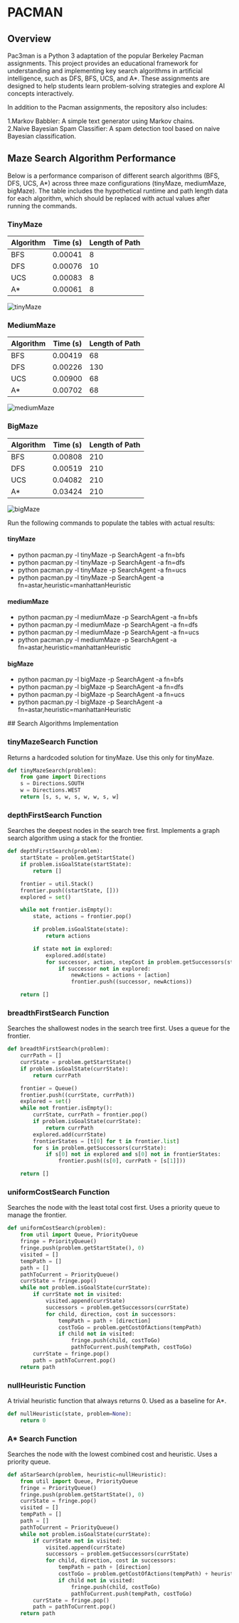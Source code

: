 # PACMAN

## Overview

Pac3man is a Python 3 adaptation of the popular Berkeley Pacman assignments. This project provides an educational framework for understanding and implementing key search algorithms in artificial intelligence, such as DFS, BFS, UCS, and A*. These assignments are designed to help students learn problem-solving strategies and explore AI concepts interactively.

In addition to the Pacman assignments, the repository also includes:

1.Markov Babbler: A simple text generator using Markov chains.
<br>
2.Naive Bayesian Spam Classifier: A spam detection tool based on naive Bayesian classification.

## Maze Search Algorithm Performance

Below is a performance comparison of different search algorithms (BFS, DFS, UCS, A*) across three maze configurations (tinyMaze, mediumMaze, bigMaze). The table includes the hypothetical runtime and path length data for each algorithm, which should be replaced with actual values after running the commands.

### TinyMaze

| Algorithm | Time (s) | Length of Path |
|-----------|----------|----------------|
| BFS       | 0.00041     | 8              |
| DFS       | 0.00076     | 10              |
| UCS       | 0.00083     | 8              |
| A*        | 0.00061     | 8              |

![tinyMaze](img/tinyMaze.png)

### MediumMaze

| Algorithm | Time (s) | Length of Path |
|-----------|----------|----------------|
| BFS       | 0.00419     | 68             |
| DFS       | 0.00226     | 130            |
| UCS       | 0.00900     | 68             |
| A*        | 0.00702     | 68             |

![mediumMaze](img/mediumMaze.png)

### BigMaze

| Algorithm | Time (s) | Length of Path |
|-----------|----------|----------------|
| BFS       | 0.00808     | 210            |
| DFS       | 0.00519     | 210            |
| UCS       | 0.04082     | 210            |
| A*        | 0.03424     | 210            |

![bigMaze](img/bigMaze.png)

Run the following commands to populate the tables with actual results:

#### tinyMaze
<ul>
<li>python pacman.py -l tinyMaze -p SearchAgent -a fn=bfs</li>
<li>python pacman.py -l tinyMaze -p SearchAgent -a fn=dfs</li>
<li>python pacman.py -l tinyMaze -p SearchAgent -a fn=ucs</li>
<li>python pacman.py -l tinyMaze -p SearchAgent -a fn=astar,heuristic=manhattanHeuristic</li>
</ul>

#### mediumMaze
<ul>
<li>python pacman.py -l mediumMaze -p SearchAgent -a fn=bfs</li>
<li>python pacman.py -l mediumMaze -p SearchAgent -a fn=dfs</li>
<li>python pacman.py -l mediumMaze -p SearchAgent -a fn=ucs</li>
<li>python pacman.py -l mediumMaze -p SearchAgent -a fn=astar,heuristic=manhattanHeuristic</li>
</ul>

#### bigMaze
<ul>
<li>python pacman.py -l bigMaze -p SearchAgent -a fn=bfs</li>
<li>python pacman.py -l bigMaze -p SearchAgent -a fn=dfs</li>
<li>python pacman.py -l bigMaze -p SearchAgent -a fn=ucs</li>
<li>python pacman.py -l bigMaze -p SearchAgent -a fn=astar,heuristic=manhattanHeuristic</li>
</ul>
## Search Algorithms Implementation

### tinyMazeSearch Function

Returns a hardcoded solution for tinyMaze. Use this only for tinyMaze.

```python
def tinyMazeSearch(problem):
    from game import Directions
    s = Directions.SOUTH
    w = Directions.WEST
    return [s, s, w, s, w, w, s, w]
```

### depthFirstSearch Function

Searches the deepest nodes in the search tree first. Implements a graph search algorithm using a stack for the frontier.

```python
def depthFirstSearch(problem):
    startState = problem.getStartState()
    if problem.isGoalState(startState):
        return []

    frontier = util.Stack()
    frontier.push((startState, []))
    explored = set()

    while not frontier.isEmpty():
        state, actions = frontier.pop()

        if problem.isGoalState(state):
            return actions

        if state not in explored:
            explored.add(state)
            for successor, action, stepCost in problem.getSuccessors(state):
                if successor not in explored:
                    newActions = actions + [action]
                    frontier.push((successor, newActions))

    return []
```

### breadthFirstSearch Function

Searches the shallowest nodes in the search tree first. Uses a queue for the frontier.

```python
def breadthFirstSearch(problem):
    currPath = []
    currState = problem.getStartState()
    if problem.isGoalState(currState):
        return currPath

    frontier = Queue()
    frontier.push((currState, currPath))
    explored = set()
    while not frontier.isEmpty():
        currState, currPath = frontier.pop()
        if problem.isGoalState(currState):
            return currPath
        explored.add(currState)
        frontierStates = [t[0] for t in frontier.list]
        for s in problem.getSuccessors(currState):
            if s[0] not in explored and s[0] not in frontierStates:
                frontier.push((s[0], currPath + [s[1]]))

    return []
```

### uniformCostSearch Function

Searches the node with the least total cost first. Uses a priority queue to manage the frontier.

```python
def uniformCostSearch(problem):
    from util import Queue, PriorityQueue
    fringe = PriorityQueue()
    fringe.push(problem.getStartState(), 0)
    visited = []
    tempPath = []
    path = []
    pathToCurrent = PriorityQueue()
    currState = fringe.pop()
    while not problem.isGoalState(currState):
        if currState not in visited:
            visited.append(currState)
            successors = problem.getSuccessors(currState)
            for child, direction, cost in successors:
                tempPath = path + [direction]
                costToGo = problem.getCostOfActions(tempPath)
                if child not in visited:
                    fringe.push(child, costToGo)
                    pathToCurrent.push(tempPath, costToGo)
        currState = fringe.pop()
        path = pathToCurrent.pop()
    return path
```

### nullHeuristic Function

A trivial heuristic function that always returns 0. Used as a baseline for A*.

```python
def nullHeuristic(state, problem=None):
    return 0
```

### A* Search Function

Searches the node with the lowest combined cost and heuristic. Uses a priority queue.

```python
def aStarSearch(problem, heuristic=nullHeuristic):
    from util import Queue, PriorityQueue
    fringe = PriorityQueue()
    fringe.push(problem.getStartState(), 0)
    currState = fringe.pop()
    visited = []
    tempPath = []
    path = []
    pathToCurrent = PriorityQueue()
    while not problem.isGoalState(currState):
        if currState not in visited:
            visited.append(currState)
            successors = problem.getSuccessors(currState)
            for child, direction, cost in successors:
                tempPath = path + [direction]
                costToGo = problem.getCostOfActions(tempPath) + heuristic(child, problem)
                if child not in visited:
                    fringe.push(child, costToGo)
                    pathToCurrent.push(tempPath, costToGo)
        currState = fringe.pop()
        path = pathToCurrent.pop()
    return path
```